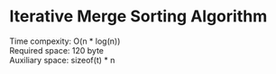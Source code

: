 # Iterative Merge Sorting Algorithm
Time compexity: O(n * log(n))\
Required space: 120 byte\
Auxiliary space: sizeof(t) * n
